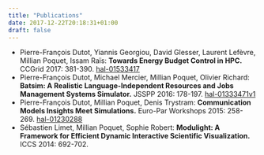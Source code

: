 ```yaml
---
title: "Publications"
date: 2017-12-22T20:18:31+01:00
draft: false
---
```


- Pierre-François Dutot, Yiannis Georgiou, David Glesser, Laurent Lefèvre,
  Millian Poquet, Issam Raïs:
  **Towards Energy Budget Control in HPC.**
  CCGrid 2017: 381-390.
  [hal-01533417](https://hal.archives-ouvertes.fr/hal-01533417)
- Pierre-François Dutot, Michael Mercier, Millian Poquet, Olivier Richard:
  **Batsim: A Realistic Language-Independent Resources and Jobs Management Systems Simulator.**
  JSSPP 2016: 178-197.
  [hal-01333471v1](https://hal.archives-ouvertes.fr/hal-01333471v1)
- Pierre-François Dutot, Millian Poquet, Denis Trystram:
  **Communication Models Insights Meet Simulations.**
  Euro-Par Workshops 2015: 258-269.
  [hal-01230288](https://hal.archives-ouvertes.fr/hal-01230288)
- Sébastien Limet, Millian Poquet, Sophie Robert:
  **Modulight: A Framework for Efficient Dynamic Interactive Scientific Visualization.**
  ICCS 2014: 692-702.
